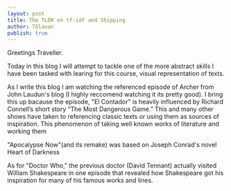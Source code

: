 ```yaml
---
layout: post
title: The TLDR on tf-idf and Shipping
author: TGlavan
publish: true
---
```


Greetings Traveller.

Today in this blog I will attempt to tackle one of the more abstract skills I have been tasked with learing for this course, visual representation of texts. 

As I write this blog I am watching the referenced episode of Archer from John Laudun's blog (I highly reccomend watching it its pretty good).  I bring this up bacause the episode, "El Contador" is heavily influenced by Richard Connell’s short story “The Most Dangerous Game.”  This and many other shows have taken to referencing classic texts or using them as sources of inspiration.  This phenomenon of taking well known works of literature and working them 

"Apocalypse Now"(and its remake) was based on Joseph Conrad's novel Heart of Darkness

As for "Doctor Who," the previous doctor (David Tennant) actually visited William Shakespeare in one episode that revealed how Shakespeare got his inspiration for many of his famous works and lines.
